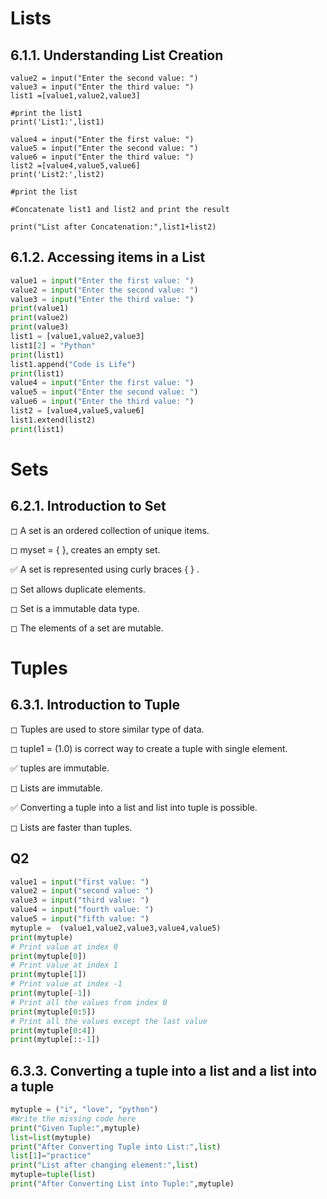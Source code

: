 # Lists

## 6.1.1. Understanding List Creation


```pythonvalue1 = input("Enter the first value: ")
value2 = input("Enter the second value: ")
value3 = input("Enter the third value: ")
list1 =[value1,value2,value3]

#print the list1
print('List1:',list1)

value4 = input("Enter the first value: ")
value5 = input("Enter the second value: ")
value6 = input("Enter the third value: ")
list2 =[value4,value5,value6]
print('List2:',list2)

#print the list

#Concatenate list1 and list2 and print the result

print("List after Concatenation:",list1+list2)
```

## 6.1.2. Accessing items in a List


```python
value1 = input("Enter the first value: ")
value2 = input("Enter the second value: ")
value3 = input("Enter the third value: ")
print(value1)
print(value2)
print(value3)
list1 = [value1,value2,value3]
list1[2] = "Python"
print(list1)
list1.append("Code is Life")
print(list1)
value4 = input("Enter the first value: ")
value5 = input("Enter the second value: ")
value6 = input("Enter the third value: ")
list2 = [value4,value5,value6]
list1.extend(list2)
print(list1)
```

# Sets

## 6.2.1. Introduction to Set

◻ A set is an ordered collection of unique items.

◻ myset = { }, creates an empty set.

✅ A set is represented using curly braces { } .

◻ Set allows duplicate elements.

◻ Set is a immutable data type.

◻ The elements of a set are mutable.

# Tuples

## 6.3.1. Introduction to Tuple

◻ Tuples are used to store similar type of data.

◻ tuple1 = (1.0) is correct way to create a tuple with single element.

✅ tuples are immutable.

◻ Lists are immutable.

✅ Converting a tuple into a list and list into tuple is possible.

◻ Lists are faster than tuples.

## Q2


```python
value1 = input("first value: ")
value2 = input("second value: ")
value3 = input("third value: ")
value4 = input("fourth value: ")
value5 = input("fifth value: ")
mytuple =  (value1,value2,value3,value4,value5)
print(mytuple)
# Print value at index 0
print(mytuple[0])
# Print value at index 1
print(mytuple[1])
# Print value at index -1
print(mytuple[-1])
# Print all the values from index 0
print(mytuple[0:5])
# Print all the values except the last value
print(mytuple[0:4])
print(mytuple[::-1])
```

## 6.3.3. Converting a tuple into a list and a list into a tuple


```python
mytuple = ("i", "love", "python")
#Write the missing code here
print("Given Tuple:",mytuple)
list=list(mytuple)
print("After Converting Tuple into List:",list)
list[1]="practice"
print("List after changing element:",list)
mytuple=tuple(list)
print("After Converting List into Tuple:",mytuple)
```
